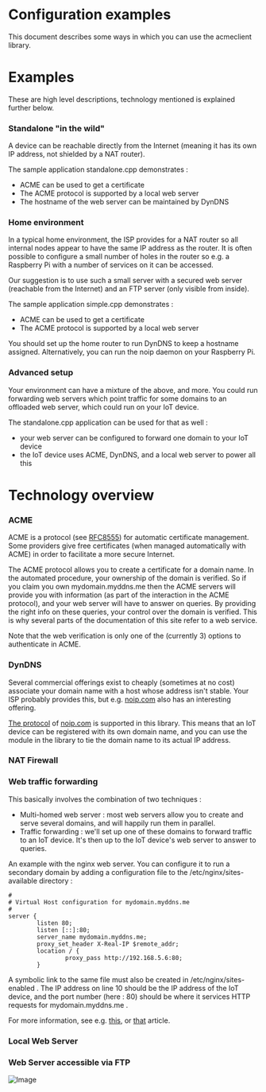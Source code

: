 # Configuration examples
This document describes some ways in which you can use the acmeclient library.

# Examples

These are high level descriptions, technology mentioned is explained further below.

### Standalone "in the wild"

A device can be reachable directly from the Internet (meaning it has its own IP address, not shielded by a NAT router).

The sample application standalone.cpp demonstrates :
- ACME can be used to get a certificate
- The ACME protocol is supported by a local web server
- The hostname of the web server can be maintained by DynDNS

### Home environment

In a typical home environment, the ISP provides for a NAT router so all internal nodes appear to have the same IP address as the router.  It is often possible to configure a small number of holes in the router so e.g. a Raspberry Pi with a number of services on it can be accessed.

Our suggestion is to use such a small server with a secured web server (reachable from the Internet) and an FTP server (only visible from inside).

The sample application simple.cpp demonstrates :
- ACME can be used to get a certificate
- The ACME protocol is supported by a local web server

You should set up the home router to run DynDNS to keep a hostname assigned. Alternatively, you can run the noip daemon on your Raspberry Pi.

### Advanced setup

Your environment can have a mixture of the above, and more. You could run forwarding web servers which point traffic for some domains to an offloaded web server, which could run on your IoT device.

The standalone.cpp application can be used for that as well :
- your web server can be configured to forward one domain to your IoT device
- the IoT device uses ACME, DynDNS, and a local web server to power all this 

# Technology overview

### ACME

ACME is a protocol (see <a href="https://tools.ietf.org/html/rfc8555">RFC8555</a>) for automatic certificate management. Some providers give free certificates (when managed automatically with ACME) in order to facilitate a more secure Internet.

The ACME protocol allows you to create a certificate for a domain name. In the automated procedure, your ownership of the domain is verified. So if you claim you own mydomain.myddns.me then the ACME servers will provide you with information (as part of the interaction in the ACME protocol), and your web server will have to answer on queries. By providing the right info on these queries, your control over the domain is verified. This is why several parts of the documentation of this site refer to a web service.

Note that the web verification is only one of the (currently 3) options to authenticate in ACME.

### DynDNS

Several commercial offerings exist to cheaply (sometimes at no cost) associate your domain name with a host whose address isn't stable. Your ISP probably provides this, but e.g. <a href="https://noip.com">noip.com</a> also has an interesting offering.

<a href="https://www.noip.com/integrate/request">The protocol</a> of <a href="https://noip.com">noip.com</a> is supported in this library. This means that an IoT device can be registered with its own domain name, and you can use the module in the library to tie the domain name to its actual IP address. 

### NAT Firewall

### Web traffic forwarding

This basically involves the combination of two techniques :
- Multi-homed web server : most web servers allow you to create and serve several domains, and will happily run them in parallel.
- Traffic forwarding : we'll set up one of these domains to forward traffic to an IoT device. It's then up to the IoT device's web server to answer to queries.

An example with the nginx web server. You can configure it to run a secondary domain by adding a configuration file to the /etc/nginx/sites-available directory :

    #
    # Virtual Host configuration for mydomain.myddns.me
    #
    server {
            listen 80;
            listen [::]:80;
            server_name mydomain.myddns.me;
            proxy_set_header X-Real-IP $remote_addr;
            location / {
                    proxy_pass http://192.168.5.6:80;
            }

A symbolic link to the same file must also be created in /etc/nginx/sites-enabled .
The IP address on line 10 should be the IP address of the IoT device, and the port number (here : 80) should be where it services HTTP requests for mydomain.myddns.me .

For more information, see e.g. <a href="https://unix.stackexchange.com/questions/290223/how-to-configure-nginx-as-a-reverse-proxy-for-different-port-numbers">this</a>, or <a href="https://docs.nginx.com/nginx/admin-guide/web-server/reverse-proxy/">that</a> article.

### Local Web Server

### Web Server accessible via FTP

![Image](Drawing-pictures.png "drawing")
